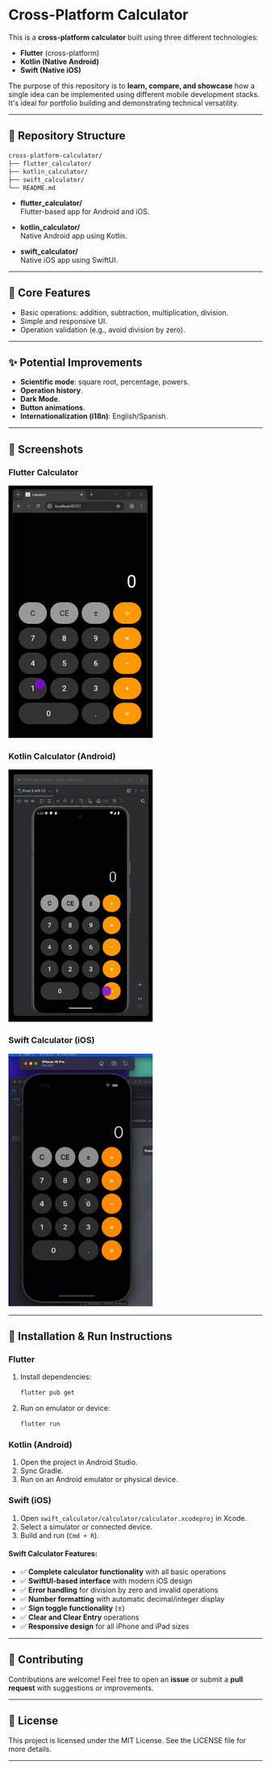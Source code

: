# Cross-Platform Calculator

This is a **cross-platform calculator** built using three different technologies:
- **Flutter** (cross-platform)
- **Kotlin (Native Android)**
- **Swift (Native iOS)**

The purpose of this repository is to **learn, compare, and showcase** how a single idea can be implemented using different mobile development stacks. It's ideal for portfolio building and demonstrating technical versatility.

---

## 📂 Repository Structure

```
cross-platform-calculator/
├── flutter_calculator/
├── kotlin_calculator/
├── swift_calculator/
└── README.md
```

- **flutter_calculator/**  
  Flutter-based app for Android and iOS.

- **kotlin_calculator/**  
  Native Android app using Kotlin.

- **swift_calculator/**  
  Native iOS app using SwiftUI.

---

## 🚀 Core Features

- Basic operations: addition, subtraction, multiplication, division.
- Simple and responsive UI.
- Operation validation (e.g., avoid division by zero).

---

## ✨ Potential Improvements

- **Scientific mode**: square root, percentage, powers.
- **Operation history**.
- **Dark Mode**.
- **Button animations**.
- **Internationalization (i18n)**: English/Spanish.

---

## 📸 Screenshots

### Flutter Calculator
![Flutter Calculator Demo](calculator_flutter_gif.gif)

### Kotlin Calculator (Android)
![Android Calculator Demo](Android_calculator_gif.gif)

### Swift Calculator (iOS)
![Swift Calculator Demo](swift_calculator_gif.gif)

---

## 🔧 Installation & Run Instructions

### Flutter
1. Install dependencies:
   ```bash
   flutter pub get
   ```
2. Run on emulator or device:
   ```bash
   flutter run
   ```

### Kotlin (Android)
1. Open the project in Android Studio.
2. Sync Gradle.
3. Run on an Android emulator or physical device.

### Swift (iOS)
1. Open `swift_calculator/calculator/calculator.xcodeproj` in Xcode.
2. Select a simulator or connected device.
3. Build and run (`Cmd + R`).

#### Swift Calculator Features:
- ✅ **Complete calculator functionality** with all basic operations
- ✅ **SwiftUI-based interface** with modern iOS design
- ✅ **Error handling** for division by zero and invalid operations
- ✅ **Number formatting** with automatic decimal/integer display
- ✅ **Sign toggle functionality** (±)
- ✅ **Clear and Clear Entry** operations
- ✅ **Responsive design** for all iPhone and iPad sizes

---

## 🤝 Contributing

Contributions are welcome! Feel free to open an **issue** or submit a **pull request** with suggestions or improvements.

---

## 📜 License

This project is licensed under the MIT License. See the LICENSE file for more details.

---
